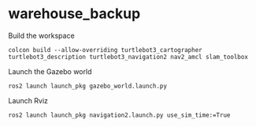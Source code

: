 # warehouse_backup

Build the workspace
```
colcon build --allow-overriding turtlebot3_cartographer turtlebot3_description turtlebot3_navigation2 nav2_amcl slam_toolbox 
```

Launch the Gazebo world
```
ros2 launch launch_pkg gazebo_world.launch.py
```

Launch Rviz
```
ros2 launch launch_pkg navigation2.launch.py use_sim_time:=True 
```